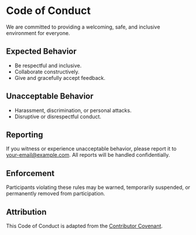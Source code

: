 # Code of Conduct

We are committed to providing a welcoming, safe, and inclusive environment for everyone.

## Expected Behavior
- Be respectful and inclusive.
- Collaborate constructively.
- Give and gracefully accept feedback.

## Unacceptable Behavior
- Harassment, discrimination, or personal attacks.
- Disruptive or disrespectful conduct.

## Reporting
If you witness or experience unacceptable behavior, please report it to <your-email@example.com>. All reports will be handled confidentially.

## Enforcement
Participants violating these rules may be warned, temporarily suspended, or permanently removed from participation.

## Attribution
This Code of Conduct is adapted from the [Contributor Covenant](https://www.contributor-covenant.org/).
